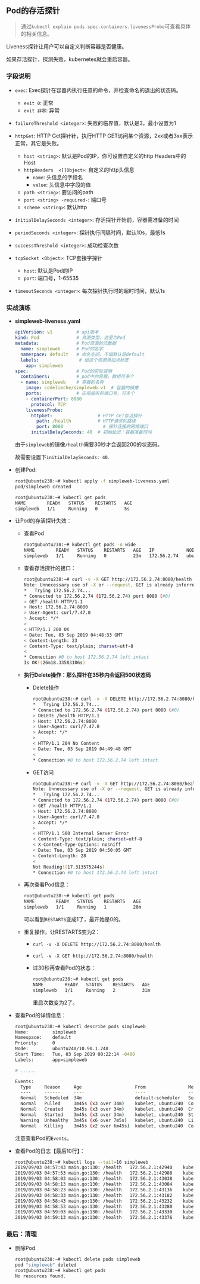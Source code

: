 ## Pod的存活探针

> 通过`kubectl explain pods.spec.containers.livenessProbe`可查看具体的相关信息。

Liveness探针让用户可以自定义判断容器是否健康。

如果存活探针，探测失败，kubernetes就会重启容器。

### 字段说明

- `exec`:  Exec探针在容器内执行任意的命令，并检查命名的退出的状态码。
  - `exit 0`: 正常
  - `exit 非零`: 异常
- `failureThreshold <integer>`: 失败的临界值，默认是3，最小设置为1
- `httpGet`: HTTP Get探针针，执行HTTP GET访问某个资源，2xx或者3xx表示正常，其它是失败。
  - `host <string>`:  默认是Pod的IP，你可设置自定义的http Headers中的Host
  - `httpHeaders  <[]Object>`: 自定义的http头信息
    - `name`: 头信息的字段名
    - `value`: 头信息中字段的值
  - `path <string>`: 要访问的path
  - `port <string> -required-`: 端口号
  - `scheme <string>`: 默认http

- `initialDelaySeconds <integer>`: 存活探针开始前，容器需准备的时间
- `periodSeconds <integer>`: 探针执行间隔时间，默认10s，最低1s
- `successThreshold <integer>`: 成功检查次数
- `tcpSocket <Object>`: TCP套接字探针
  - `host`: 默认是Pod的IP
  - `port`: 端口号，1-65535
- `timeoutSeconds <integer>`: 每次探针执行时的超时时间，默认1s 

### 实战演练

- **simpleweb-liveness.yaml**

  ```yaml
  apiVersion: v1         # api版本
  kind: Pod              # 资源类型，这里为Pod
  metadata:              # Pod资源的元数据
    name: simpleweb      # Pod的名字
    namespace: default   # 命名空间，不填默认是default
    labels:               # 给这个资源添加点标签
      app: simpleweb
  spec:                  # Pod的实际说明
    containers:          # pod中的容器，数组可多个
    - name: simpleweb    # 容器的名称
      image: codelieche/simpleweb:v1  # 容器的镜像
      ports:             # 应用监听的端口号，可多个
      - containerPort: 8080
        protocol: TCP
      livenessProbe:
        httpGet:                 # HTTP GET存活探针
          path: /health          # HTTP请求的路径
          port: 8080               # 探针连接的网络端口
        initialDelaySeconds: 40  # 初始延迟：容器准备时间
  ```

  由于`simpleweb`的镜像`/health`需要30秒才会返回200的状态码。

  故需要设置下`initialDelaySeconds: 40`.

- 创建Pod:

  ```bash
  root@ubuntu238:~# kubectl apply -f simpleweb-liveness.yaml
  pod/simpleweb created
  
  root@ubuntu238:~# kubectl get pods
  NAME        READY   STATUS    RESTARTS   AGE
  simpleweb   1/1     Running   0          5s
  ```

- 让Pod的存活探针失效：

  - 查看Pod

    ```bash
    root@ubuntu238:~# kubectl get pods -o wide
    NAME        READY   STATUS    RESTARTS   AGE   IP            NODE        NOMINATED NODE   READINESS GATES
    simpleweb   1/1     Running   0          23m   172.56.2.74   ubuntu240   <none>           <none>
    ```

  - 查看存活探针的接口：

    ```bash
    root@ubuntu238:~# curl -v -X GET http://172.56.2.74:8080/health
    Note: Unnecessary use of -X or --request, GET is already inferred.
    *   Trying 172.56.2.74...
    * Connected to 172.56.2.74 (172.56.2.74) port 8080 (#0)
    > GET /health HTTP/1.1
    > Host: 172.56.2.74:8080
    > User-Agent: curl/7.47.0
    > Accept: */*
    >
    < HTTP/1.1 200 OK
    < Date: Tue, 03 Sep 2019 04:48:33 GMT
    < Content-Length: 23
    < Content-Type: text/plain; charset=utf-8
    <
    * Connection #0 to host 172.56.2.74 left intact
    Is OK!(26m18.33583106s)
    ```

  - **执行Delete操作：那么探针在35秒内会返回500状态码**

    - Delete操作

      ```bash
      root@ubuntu238:~# curl -v -X DELETE http://172.56.2.74:8080/health
      *   Trying 172.56.2.74...
      * Connected to 172.56.2.74 (172.56.2.74) port 8080 (#0)
      > DELETE /health HTTP/1.1
      > Host: 172.56.2.74:8080
      > User-Agent: curl/7.47.0
      > Accept: */*
      >
      < HTTP/1.1 204 No Content
      < Date: Tue, 03 Sep 2019 04:49:48 GMT
      <
      * Connection #0 to host 172.56.2.74 left intact
      ```

    - GET访问

      ```bash
      root@ubuntu238:~# curl -v -X GET http://172.56.2.74:8080/health
      Note: Unnecessary use of -X or --request, GET is already inferred.
      *   Trying 172.56.2.74...
      * Connected to 172.56.2.74 (172.56.2.74) port 8080 (#0)
      > GET /health HTTP/1.1
      > Host: 172.56.2.74:8080
      > User-Agent: curl/7.47.0
      > Accept: */*
      >
      < HTTP/1.1 500 Internal Server Error
      < Content-Type: text/plain; charset=utf-8
      < X-Content-Type-Options: nosniff
      < Date: Tue, 03 Sep 2019 04:50:05 GMT
      < Content-Length: 28
      <
      Not Reading!(17.313575244s)
      * Connection #0 to host 172.56.2.74 left intact
      ```

  - 再次查看Pod信息：

    ```bash
    root@ubuntu238:~# kubectl get pods
    NAME        READY   STATUS    RESTARTS   AGE
    simpleweb   1/1     Running   1          28m
    ```

    可以看到`RESTARTS`变成1了，最开始是0的。

  - 重复操作，让RESTARTS变为2：

    - `curl -v -X DELETE http://172.56.2.74:8080/health`

    - `curl -v -X GET http://172.56.2.74:8080/health`

    - 过30秒再查看Pod的状态：

      ```bash
      root@ubuntu238:~# kubectl get pods
      NAME        READY   STATUS    RESTARTS   AGE
      simpleweb   1/1     Running   2          31m
      ```

      重启次数变为2了。

- 查看Pod的详情信息：

  ```bash
  root@ubuntu238:~# kubectl describe pods simpleweb
  Name:         simpleweb
  Namespace:    default
  Priority:     0
  Node:         ubuntu240/10.90.1.240
  Start Time:   Tue, 03 Sep 2019 00:22:14 -0400
  Labels:       app=simpleweb
  
  # ......
  
  Events:
    Type     Reason     Age                    From                Message
    ----     ------     ----                   ----                -------
    Normal   Scheduled  34m                    default-scheduler   Successfully assigned default/simpleweb to ubuntu240
    Normal   Pulled     3m45s (x3 over 34m)    kubelet, ubuntu240  Container image "codelieche/simpleweb:v1" already present on machine
    Normal   Created    3m45s (x3 over 34m)    kubelet, ubuntu240  Created container simpleweb
    Normal   Started    3m45s (x3 over 34m)    kubelet, ubuntu240  Started container simpleweb
    Warning  Unhealthy  3m45s (x6 over 7m5s)   kubelet, ubuntu240  Liveness probe failed: HTTP probe failed with statuscode: 500
    Normal   Killing    3m45s (x2 over 6m45s)  kubelet, ubuntu240  Container simpleweb failed liveness probe, will be restarted
  ```

  注意查看Pod的`Events`。

- 查看Pod的日志【最后10行】：

  ```bash
  root@ubuntu238:~# kubectl logs --tail=10 simpleweb
  2019/09/03 04:57:43 main.go:130: /health	 172.56.2.1:42940	 kube-probe/1.15
  2019/09/03 04:57:53 main.go:130: /health	 172.56.2.1:42988	 kube-probe/1.15
  2019/09/03 04:58:03 main.go:130: /health	 172.56.2.1:43038	 kube-probe/1.15
  2019/09/03 04:58:13 main.go:130: /health	 172.56.2.1:43084	 kube-probe/1.15
  2019/09/03 04:58:23 main.go:130: /health	 172.56.2.1:43136	 kube-probe/1.15
  2019/09/03 04:58:33 main.go:130: /health	 172.56.2.1:43182	 kube-probe/1.15
  2019/09/03 04:58:43 main.go:130: /health	 172.56.2.1:43232	 kube-probe/1.15
  2019/09/03 04:58:53 main.go:130: /health	 172.56.2.1:43280	 kube-probe/1.15
  2019/09/03 04:59:03 main.go:130: /health	 172.56.2.1:43330	 kube-probe/1.15
  2019/09/03 04:59:13 main.go:130: /health	 172.56.2.1:43376	 kube-probe/1.15
  ```



### 最后：清理

- 删除Pod

  ```bash
  root@ubuntu238:~# kubectl delete pods simpleweb
  pod "simpleweb" deleted
  root@ubuntu238:~# kubectl get pods
  No resources found.
  ```

  

